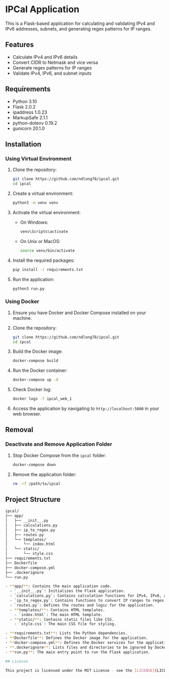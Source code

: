 
# IPCal Application

This is a Flask-based application for calculating and validating IPv4 and IPv6 addresses, subnets, and generating regex patterns for IP ranges.

## Features

- Calculate IPv4 and IPv6 details
- Convert CIDR to Netmask and vice versa
- Generate regex patterns for IP ranges
- Validate IPv4, IPv6, and subnet inputs

## Requirements

- Python 3.10
- Flask 2.0.2
- ipaddress 1.0.23
- MarkupSafe 2.1.1
- python-dotenv 0.19.2
- gunicorn 20.1.0

## Installation

### Using Virtual Environment

1. Clone the repository:
    ```sh
    git clone https://github.com/ndlong78/ipcal.git
    cd ipcal
    ```

2. Create a virtual environment:
    ```sh
    python3 -m venv venv
    ```

3. Activate the virtual environment:
    - On Windows:
        ```sh
        venv\Scripts\activate
        ```
    - On Unix or MacOS:
        ```sh
        source venv/bin/activate
        ```

4. Install the required packages:
    ```sh
    pip install -r requirements.txt
    ```

5. Run the application:
    ```sh
    python3 run.py
    ```

### Using Docker

1. Ensure you have Docker and Docker Compose installed on your machine.

2. Clone the repository:
    ```sh
    git clone https://github.com/ndlong78/ipcal.git
    cd ipcal
    ```

3. Build the Docker image:
    ```sh
    docker-compose build
    ```

4. Run the Docker container:
    ```sh
    docker-compose up -d
    ```

5. Check Docker log:
    ```sh
    docker logs -f ipcal_web_1
    ```

6. Access the application by navigating to `http://localhost:5000` in your web browser.

## Removal

### Deactivate and Remove Application Folder

1. Stop Docker Compose from the `ipcal` folder:
    ```sh
    docker-compose down
    ```

2. Remove the application folder:
    ```sh
    rm -rf /path/to/ipcal
    ```

## Project Structure

```sh
ipcal/
├── app/
│   ├── __init__.py
│   ├── calculations.py
│   ├── ip_to_regex.py
│   ├── routes.py
│   └── templates/
│       └── index.html
│   └── static/
│       └── style.css
├── requirements.txt
├── Dockerfile
├── docker-compose.yml
├── .dockerignore
└── run.py

- **app/**: Contains the main application code.
  - `__init__.py`: Initializes the Flask application.
  - `calculations.py`: Contains calculation functions for IPv4, IPv6, and subnet details.
  - `ip_to_regex.py`: Contains functions to convert IP ranges to regex patterns.
  - `routes.py`: Defines the routes and logic for the application.
  - **templates/**: Contains HTML templates.
    - `index.html`: The main HTML template.
  - **static/**: Contains static files like CSS.
    - `style.css`: The main CSS file for styling.

- **requirements.txt**: Lists the Python dependencies.
- **Dockerfile**: Defines the Docker image for the application.
- **docker-compose.yml**: Defines the Docker services for the application.
- **.dockerignore**: Lists files and directories to be ignored by Docker.
- **run.py**: The main entry point to run the Flask application.

## License

This project is licensed under the MIT License - see the [LICENSE](LICENSE) file for details.
```